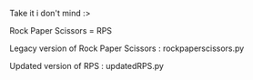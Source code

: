 Take it i don't mind :>


Rock Paper Scissors = RPS


Legacy version of Rock Paper Scissors : rockpaperscissors.py


Updated version of RPS : updatedRPS.py
